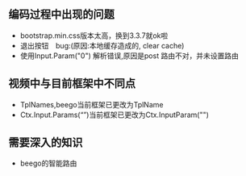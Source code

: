 ## 编码过程中出现的问题
- bootstrap.min.css版本太高，换到3.3.7就ok啦
- 退出按钮　bug:(原因:本地缓存造成的, clear cache)
- 使用Input.Param("0") 解析错误,原因是post 路由不对，并未设置路由
## 视频中与目前框架中不同点
- TplNames,beego当前框架已更改为TplName
- Ctx.Input.Params(“”)当前框架已更改为Ctx.InputParam("")

## 需要深入的知识
- beego的智能路由

